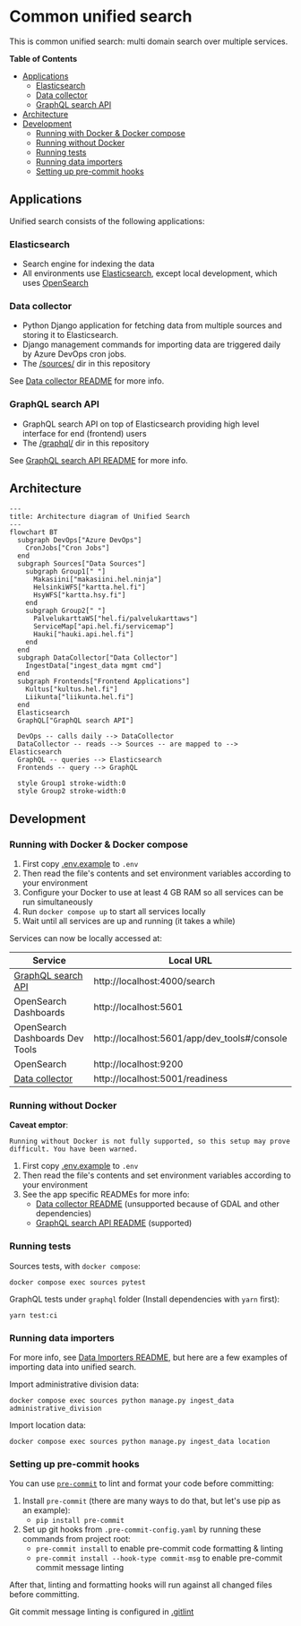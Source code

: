 # Common unified search

This is common unified search: multi domain search over multiple services.

**Table of Contents**
<!-- DON'T EDIT THE TOC SECTION, INSTEAD RE-RUN md-toc TO UPDATE IT -->
<!--TOC-->

- [Applications](#applications)
  - [Elasticsearch](#elasticsearch)
  - [Data collector](#data-collector)
  - [GraphQL search API](#graphql-search-api)
- [Architecture](#architecture)
- [Development](#development)
  - [Running with Docker & Docker compose](#running-with-docker--docker-compose)
  - [Running without Docker](#running-without-docker)
  - [Running tests](#running-tests)
  - [Running data importers](#running-data-importers)
  - [Setting up pre-commit hooks](#setting-up-pre-commit-hooks)

<!--TOC-->

## Applications

Unified search consists of the following applications:

### Elasticsearch

- Search engine for indexing the data
- All environments use [Elasticsearch](https://www.elastic.co/elasticsearch), except local development, which uses [OpenSearch](https://opensearch.org/) 

### Data collector

- Python Django application for fetching data from multiple sources and storing it to Elasticsearch.
- Django management commands for importing data are triggered daily by Azure DevOps cron jobs.
- The [/sources/](./sources/) dir in this repository

See [Data collector README](./sources/README.md) for more info.

### GraphQL search API

- GraphQL search API on top of Elasticsearch providing high level interface for end (frontend) users
- The [/graphql/](./graphql/) dir in this repository

See [GraphQL search API README](./graphql/README.md) for more info.

## Architecture

```mermaid
---
title: Architecture diagram of Unified Search
---
flowchart BT
  subgraph DevOps["Azure DevOps"]
    CronJobs["Cron Jobs"]
  end
  subgraph Sources["Data Sources"]
    subgraph Group1[" "]
      Makasiini["makasiini.hel.ninja"]
      HelsinkiWFS["kartta.hel.fi"]
      HsyWFS["kartta.hsy.fi"]
    end
    subgraph Group2[" "]
      PalvelukarttaWS["hel.fi/palvelukarttaws"]
      ServiceMap["api.hel.fi/servicemap"]
      Hauki["hauki.api.hel.fi"]
    end
  end
  subgraph DataCollector["Data Collector"]
    IngestData["ingest_data mgmt cmd"]
  end
  subgraph Frontends["Frontend Applications"]
    Kultus["kultus.hel.fi"]
    Liikunta["liikunta.hel.fi"]
  end
  Elasticsearch
  GraphQL["GraphQL search API"]

  DevOps -- calls daily --> DataCollector
  DataCollector -- reads --> Sources -- are mapped to --> Elasticsearch
  GraphQL -- queries --> Elasticsearch
  Frontends -- query --> GraphQL

  style Group1 stroke-width:0
  style Group2 stroke-width:0
```

## Development

### Running with Docker & Docker compose

1. First copy [.env.example](./.env.example) to `.env`
2. Then read the file's contents and set environment variables according to your environment
2. Configure your Docker to use at least 4 GB RAM so all services can be run simultaneously
3. Run `docker compose up` to start all services locally
4. Wait until all services are up and running (it takes a while)

Services can now be locally accessed at:

| Service                                   | Local URL                                    |
|-------------------------------------------|----------------------------------------------|
| [GraphQL search API](./graphql/README.md) | http://localhost:4000/search                 |
| OpenSearch Dashboards                     | http://localhost:5601                        |
| OpenSearch Dashboards Dev Tools           | http://localhost:5601/app/dev_tools#/console |
| OpenSearch                                | http://localhost:9200                        |
| [Data collector](./sources/README.md)     | http://localhost:5001/readiness              |

### Running without Docker

**Caveat emptor**:

    Running without Docker is not fully supported, so this setup may prove difficult. You have been warned.

1. First copy [.env.example](./.env.example) to `.env`
2. Then read the file's contents and set environment variables according to your environment
3. See the app specific READMEs for more info:
   - [Data collector README](./sources/README.md) (unsupported because of GDAL and other dependencies)
   - [GraphQL search API README](./graphql/README.md) (supported)

### Running tests

Sources tests, with `docker compose`:

    docker compose exec sources pytest

GraphQL tests under `graphql` folder (Install dependencies with `yarn` first):

    yarn test:ci

### Running data importers

For more info, see [Data Importers README](./sources/ingest/README.md),
but here are a few examples of importing data into unified search.

Import administrative division data:

    docker compose exec sources python manage.py ingest_data administrative_division

Import location data:

    docker compose exec sources python manage.py ingest_data location

### Setting up pre-commit hooks

You can use [`pre-commit`](https://pre-commit.com/) to lint and format your code before committing:

1. Install `pre-commit` (there are many ways to do that, but let's use pip as an example):
   - `pip install pre-commit`
2. Set up git hooks from `.pre-commit-config.yaml` by running these commands from project root:
   - `pre-commit install` to enable pre-commit code formatting & linting
   - `pre-commit install --hook-type commit-msg` to enable pre-commit commit message linting

After that, linting and formatting hooks will run against all changed files before committing.

Git commit message linting is configured in [.gitlint](./.gitlint)
